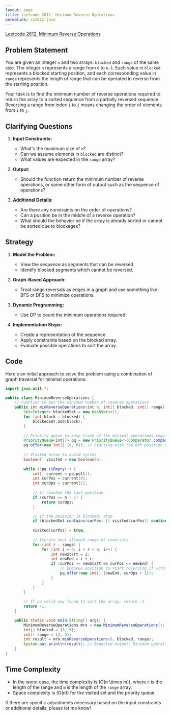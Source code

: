 ```yaml
---
layout: page
title: leetcode 2612. Minimum Reverse Operations
permalink: /s2612-java
---
```

[Leetcode 2612. Minimum Reverse Operations](https://algoadvance.github.io/algoadvance/l2612)
## Problem Statement

You are given an integer `n` and two arrays: `blocked` and `range` of the same size. The integer `n` represents a range from `0` to `n-1`. Each value in `blocked` represents a blocked starting position, and each corresponding value in `range` represents the length of range that can be operated in reverse from the starting position.

Your task is to find the minimum number of reverse operations required to return the array to a sorted sequence from a partially reversed sequence. Reversing a range from index `i` to `j` means changing the order of elements from `i` to `j`.

## Clarifying Questions

1. **Input Constraints:**
   - What's the maximum size of `n`?
   - Can we assume elements in `blocked` are distinct?
   - What values are expected in the `range` array?

2. **Output:**
   - Should the function return the minimum number of reverse operations, or some other form of output such as the sequence of operations?

3. **Additional Details:**
   - Are there any constraints on the order of operations?
   - Can a position be in the middle of a reverse operation?
   - What should the behavior be if the array is already sorted or cannot be sorted due to blockages?

## Strategy

1. **Model the Problem:**
   - View the sequence as segments that can be reversed.
   - Identify blocked segments which cannot be reversed.
   
2. **Graph-Based Approach:**
   - Treat range reversals as edges in a graph and use something like BFS or DFS to minimize operations.
   
3. **Dynamic Programming:**
   - Use DP to count the minimum operations required. 
   
4. **Implementation Steps:**
   - Create a representation of the sequence.
   - Apply constraints based on the blocked array.
   - Evaluate possible operations to sort the array.

## Code

Here's an initial approach to solve the problem using a combination of graph traversal for minimal operations:

```java
import java.util.*;

public class MinimumReverseOperations {
    // Function to get the minimum number of reverse operations
    public int minReverseOperations(int n, int[] blocked, int[] range) {
        Set<Integer> blockedSet = new HashSet<>();
        for (int block : blocked) {
            blockedSet.add(block);
        }
        
        // Priority queue to keep track of the minimal operations required
        PriorityQueue<int[]> pq = new PriorityQueue<>(Comparator.comparingInt(a -> a[1]));
        pq.offer(new int[] {0, 0}); // Starting with the 0th position and 0 operations
        
        // Visited array to avoid cycles
        boolean[] visited = new boolean[n];
        
        while (!pq.isEmpty()) {
            int[] current = pq.poll();
            int curPos = current[0];
            int curOps = current[1];
            
            // If reached the last position
            if (curPos == n - 1) {
                return curOps;
            }

            // If the position is blocked, skip
            if (blockedSet.contains(curPos) || visited[curPos]) continue;
            
            visited[curPos] = true;
            
            // Iterate over allowed range of reversals
            for (int r : range) {
                for (int i = 0; i + r < n; i++) {
                    int newStart = i;
                    int newEnd = i + r;
                    if (curPos >= newStart && curPos <= newEnd) {
                        // Enqueue position to start reversing if within a valid range
                        pq.offer(new int[] {newEnd, curOps + 1});
                    }
                }
            }
        }
        
        // If no valid way found to sort the array, return -1
        return -1;
    }

    public static void main(String[] args) {
        MinimumReverseOperations mro = new MinimumReverseOperations();
        int[] blocked = {3, 5};
        int[] range = {2, 3};
        int result = mro.minReverseOperations(6, blocked, range);
        System.out.println(result); // Expected output: Minimum operations to sort the sequence
    }
}
```

## Time Complexity

- In the worst case, the time complexity is \(O(n \times m)\), where `n` is the length of the range and `m` is the length of the `range` array.
- Space complexity is \(O(n)\) for the visited set and the priority queue.

If there are specific adjustments necessary based on the input constraints or additional details, please let me know!